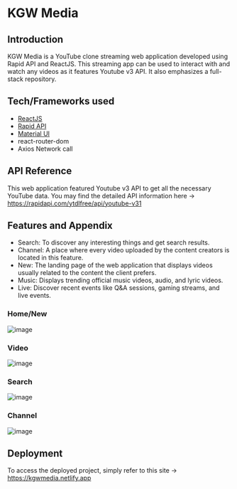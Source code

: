 # KGW Media
## Introduction
KGW Media is a YouTube clone streaming web application developed using Rapid API and ReactJS. This streaming app can be used to interact with and watch any videos as it features Youtube v3 API. It also emphasizes a full-stack repository. 
 
## Tech/Frameworks used
- [ReactJS](https://react.dev/)
- [Rapid API](https://rapidapi.com/hub)
- [Material UI](https://mui.com/material-ui/getting-started/installation/)
- react-router-dom
- Axios Network call

## API Reference
This web application featured Youtube v3 API to get all the necessary YouTube data. You may find the detailed API information here -> https://rapidapi.com/ytdlfree/api/youtube-v31
 
## Features and Appendix
- Search: To discover any interesting things and get search results.
- Channel: A place where every video uploaded by the content creators is located in this feature.
- New: The landing page of the web application that displays videos usually related to the content the client prefers.
- Music: Displays trending official music videos, audio, and lyric videos.
- Live: Discover recent events like Q&A sessions, gaming streams, and live events.
  
### Home/New
![image](https://github.com/Kaleabgw/_youtube_clone_/assets/139714674/1e5a78ef-8289-43fe-8cdd-7191184bfd88)
### Video
![image](https://github.com/Kaleabgw/_youtube_clone_/assets/139714674/20d68b51-e2f9-4a37-bfed-6211fdf866c7)
### Search 
![image](https://github.com/Kaleabgw/_youtube_clone_/assets/139714674/e381fe3c-99cf-4f9c-ac83-2ee94a8d3786)
### Channel
![image](https://github.com/Kaleabgw/_youtube_clone_/assets/139714674/068ddb99-6489-4f25-8916-a947540c009e)


## Deployment

To access the deployed project, simply refer to this site -> https://kgwmedia.netlify.app




